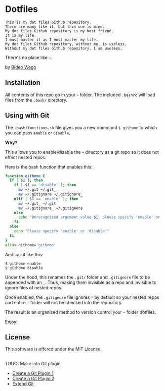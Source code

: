 # Dotfiles

```
This is my dot files Github repository.
There are many like it, but this one is mine.
My dot files Github repository is my best friend.
It is my life.
I must master it as I must master my life.
My dot files Github repository, without me, is useless.
Without my dot files Github repository, I am useless.
```

There's no place like `~`.

by [Bideo Wego](https://github/com/BideoWego)



## Installation

All contents of this repo go in your `~` folder. The included `.bashrc` will load files from the `.bash/` directory.


## Using with Git


The `.bash/functions.sh` file gives you a new command `$ githome` to which you can pass `enable` or `disable`.

**Why?**

This allows you to enable/disable the `~` directory as a git repo so it does not effect nested repos.


Here is the bash function that enables this:


```bash
function githome {
  if [ $1 ]; then
    if [ $1 == 'disable' ]; then
      mv ~/.git ~/.git_
      mv ~/.gitignore ~/.gitignore_
    elif [ $1 == 'enable' ]; then
      mv ~/.git_ ~/.git
      mv ~/.gitignore_ ~/.gitignore
    else
      echo "Unrecognized argument value $1, please specify 'enable' or 'disable'"
    fi
  else
    echo "Please specify 'enable' or 'disable'"
  fi
}
alias githome='githome'
```

And call it like this:

```shell
$ githome enable
$ githome disable
```

Under the hood, this renames the `.git/` folder and `.gitignore` file to be appended with an `_`. Thus, making them invisible as a repo and invisible to ignore files of nested repos.

Once enabled, the `.gitignore` file ignores `*` by default so your nested repos and entire `~` folder will not be checked into the repository.

The result is an organized method to version control your `~` folder dotfiles.


Enjoy!

## License

This software is offered under the MIT License.


## 

TODO: Make into Git plugin
- [Create a Git Plugin 1](https://adamcod.es/2013/07/12/how-to-create-git-plugin.html)
- [Create a Git Plugin 2](https://adamcod.es/2013/07/19/how-to-create-git-plugin-part2.html)
- [Extend Git](http://blogs.atlassian.com/2013/04/extending-git/)









